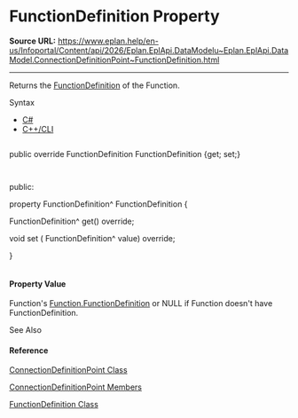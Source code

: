 # FunctionDefinition Property

**Source URL:** https://www.eplan.help/en-us/Infoportal/Content/api/2026/Eplan.EplApi.DataModelu~Eplan.EplApi.DataModel.ConnectionDefinitionPoint~FunctionDefinition.html

---

Returns the [FunctionDefinition](Eplan.EplApi.DataModelu~Eplan.EplApi.DataModel.FunctionDefinition.html) of the Function.

Syntax

- [C#](#i-syntax-CS)
- [C++/CLI](#i-syntax-CPP2005)

```
```
public override FunctionDefinition FunctionDefinition {get; set;}
```
```

```
```
public:
property FunctionDefinition^ FunctionDefinition {
   FunctionDefinition^ get() override;
   void set (    FunctionDefinition^ value) override;
}
```
```

#### Property Value

Function's [Function.FunctionDefinition](Eplan.EplApi.DataModelu~Eplan.EplApi.DataModel.Function~FunctionDefinition.html) or NULL if Function doesn't have FunctionDefinition.



See Also

#### Reference

[ConnectionDefinitionPoint Class](Eplan.EplApi.DataModelu~Eplan.EplApi.DataModel.ConnectionDefinitionPoint.html)
  
[ConnectionDefinitionPoint Members](Eplan.EplApi.DataModelu~Eplan.EplApi.DataModel.ConnectionDefinitionPoint_members.html)
  
[FunctionDefinition Class](Eplan.EplApi.DataModelu~Eplan.EplApi.DataModel.FunctionDefinition.html)